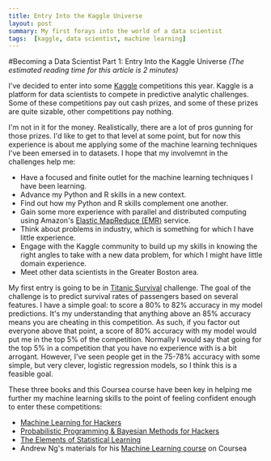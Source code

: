 ```yaml
---
title: Entry Into the Kaggle Universe
layout: post
summary: My first forays into the world of a data scientist
tags:  [kaggle, data scientist, machine learning]
---
```

#Becoming a Data Scientist Part 1: Entry Into the Kaggle Universe
*(The estimated reading time for this article is 2 minutes)*

I've decided to enter into some [Kaggle](https://www.kaggle.com) competitions this year. Kaggle is a platform for data scientists to compete in predictive analytic challenges. Some of these competitions pay out cash prizes, and some of these prizes are quite sizable, other competitions pay nothing. 

I'm not in it for the money. Realistically, there are a lot of pros gunning for those prizes. I'd like to get to that level at some point, but for now this experience is about me applying some of the machine learning techniques I've been emersed in to datasets. I hope that my involvemnt in the challenges help me:

- Have a focused and finite outlet for the machine learning techniques I have been learning. 
- Advance my Python and R skills in a new context. 
- Find out how my Python and R skills complement one another.
- Gain some more experience with parallel and distributed computing using Amazon's [Elastic MapReduce (EMR)](http://aws.amazon.com/elasticmapreduce/) service. 
 - Think about problems in industry, which is something for which I have little experience.
- Engage with the Kaggle community to build up my skills in knowing the right angles to take with a new data problem, for which I might have little domain experience.  
- Meet other data scientists in the Greater Boston area. 

My first entry is going to be in [Titanic Survival](https://www.kaggle.com/c/titanic-gettingStarted) challenge. The goal of the challenge is to predict survival rates of passengers based on several features. I have a simple goal: to score a 80% to 82% accuracy in my model predictions. It's my understanding that anything above an 85% accuracy means you are cheating in this competition. As such, if you factor out everyone above that point, a score of 80% accuracy with my model would put me in the top 5% of the competition. Normally I would say that going for the top 5% in a competition that you have no experience with is a bit arrogant. However, I've seen people get in the 75-78% accuracy with some simple, but very clever, logistic regression models, so I think this is a feasible goal. 

These three books and this Coursea course have been key in helping me further my machine learning skills to the point of feeling confident enough to enter these competitions: 

- [Machine Learning for Hackers](http://shop.oreilly.com/product/0636920018483.do#PowerReview)
- [Probabilistic Programming & Bayesian Methods for Hackers](http://nbviewer.ipython.org/github/CamDavidsonPilon/Probabilistic-Programming-and-Bayesian-Methods-for-Hackers/blob/master/Prologue/Prologue.ipynb)
- [The Elements of Statistical Learning](http://www.amazon.com/The-Elements-Statistical-Learning-Prediction/dp/0387848576)
- Andrew Ng's materials for his [Machine Learning course](https://www.coursera.org/course/machlearning) on Coursea